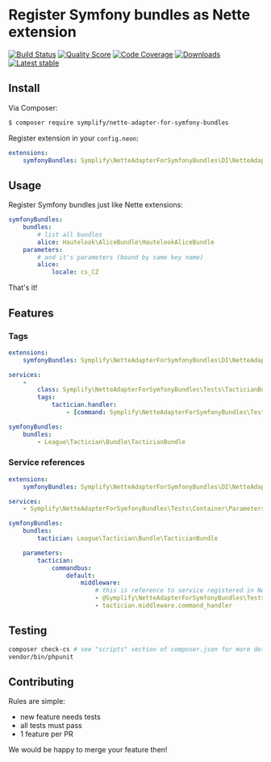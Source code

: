 # Register Symfony bundles as Nette extension

[![Build Status](https://img.shields.io/travis/Symplify/NetteAdapterForSymfonyBundles.svg?style=flat-square)](https://travis-ci.org/Symplify/NetteAdapterForSymfonyBundles)
[![Quality Score](https://img.shields.io/scrutinizer/g/Symplify/NetteAdapterForSymfonyBundles.svg?style=flat-square)](https://scrutinizer-ci.com/g/Symplify/NetteAdapterForSymfonyBundles)
[![Code Coverage](https://img.shields.io/scrutinizer/coverage/g/Symplify/NetteAdapterForSymfonyBundles.svg?style=flat-square)](https://scrutinizer-ci.com/g/Symplify/NetteAdapterForSymfonyBundles)
[![Downloads](https://img.shields.io/packagist/dt/Symplify/nette-adapter-for-symfony-bundles.svg?style=flat-square)](https://packagist.org/packages/Symplify/nette-adapter-for-symfony-bundles)
[![Latest stable](https://img.shields.io/packagist/v/Symplify/nette-adapter-for-symfony-bundles.svg?style=flat-square)](https://packagist.org/packages/Symplify/nette-adapter-for-symfony-bundles)

## Install

Via Composer:

```sh
$ composer require symplify/nette-adapter-for-symfony-bundles
```

Register extension in your `config.neon`:

```yaml
extensions:
	symfonyBundles: Symplify\NetteAdapterForSymfonyBundles\DI\NetteAdapterForSymfonyBundles
```


## Usage

Register Symfony bundles just like Nette extensions:

```yaml
symfonyBundles:
	bundles:
		# list all bundles
		alice: Hautelook\AliceBundle\HautelookAliceBundle
	parameters:
		# and it's parameters (bound by same key name)
		alice:
			locale: cs_CZ
```

That's it!


## Features

### Tags

```yaml
extensions:
	symfonyBundles: Symplify\NetteAdapterForSymfonyBundles\DI\NetteAdapterForSymfonyBundles

services:
	-
		class: Symplify\NetteAdapterForSymfonyBundles\Tests\TacticianBundle\NetteTagsSource\SomeCommandHandler
		tags:
			tactician.handler:
				- [command: Symplify\NetteAdapterForSymfonyBundles\Tests\TacticianBundle\NetteTagsSource\SomeCommand]

symfonyBundles:
	bundles:
		- League\Tactician\Bundle\TacticianBundle
```


### Service references

```yaml
extensions:
	symfonyBundles: Symplify\NetteAdapterForSymfonyBundles\DI\NetteAdapterForSymfonyBundles

services:
	- Symplify\NetteAdapterForSymfonyBundles\Tests\Container\ParametersSource\CustomMiddleware

symfonyBundles:
	bundles:
		tactician: League\Tactician\Bundle\TacticianBundle

	parameters:
		tactician:
			commandbus:
				default:
					middleware:
						# this is reference to service registered in Nette
						- @Symplify\NetteAdapterForSymfonyBundles\Tests\Container\ParametersSource\CustomMiddleware
						- tactician.middleware.command_handler
```

## Testing

```bash
composer check-cs # see "scripts" section of composer.json for more details 
vendor/bin/phpunit
```


## Contributing

Rules are simple:

- new feature needs tests
- all tests must pass
- 1 feature per PR

We would be happy to merge your feature then!
